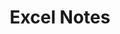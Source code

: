 ---
title: Excel Notes
menu:
  notes:
    name: Excel
    identifier: notes-excel
    weight: 10
---